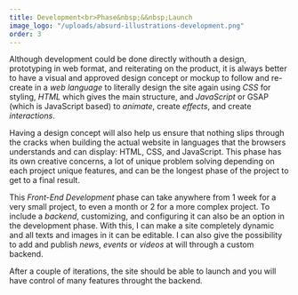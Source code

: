 ```yaml
---
title: Development<br>Phase&nbsp;&&nbsp;Launch
image_logo: "/uploads/absurd-illustrations-development.png"
order: 3
---
```


Although development could be done directly withouth a design, prototyping in web format, and reiterating on the product, it is always better to have a visual and approved design concept or mockup to follow and re-create in a <em class="text-ultra-light text-italic text-aqua">web language</em> to literally design the site again using <em class="text-ultra-light text-italic text-aqua">CSS</em> for styling, <em class="text-ultra-light text-italic text-aqua">HTML</em> which gives the main structure, and <em class="text-ultra-light text-italic text-aqua">JavaScript</em> or GSAP (which is JavaScript based) to <em class="text-ultra-light text-italic text-aqua">animate</em>, create <em class="text-ultra-light text-italic text-aqua">effects</em>, and create <em class="text-ultra-light text-italic text-aqua">interactions</em>.

Having a design concept will also help us ensure that nothing slips through the cracks when building the actual website in languages that the browsers understands and can display: HTML, CSS, and JavaScript. This phase has its own creative concerns, a lot of unique problem solving depending on each project unique features, and can be the longest phase of the project to get to a final result.

This <em class="text-ultra-light text-italic text-aqua">Front-End Development</em> phase can take anywhere from 1 week for a very small project, to even a month or 2 for a more complex project. To include a <em class="text-ultra-light text-italic text-aqua">backend</em>, customizing, and configuring it can also be an option in the development phase. With this, I can make a site completely dynamic and all texts and images in it can be editable. I can also give the possibility to add and publish <em class="text-ultra-light text-italic text-aqua">news</em>, <em class="text-ultra-light text-italic text-aqua">events</em> or <em class="text-ultra-light text-italic text-aqua">videos</em> at will through a custom backend.

After a couple of iterations, the site should be able to launch and you will have control of many features throught the backend.

<!--.................................

The development phase could be done directly without a design, but it is always better to have a visual and approved concept to follow and re-create exactly in a web format and a visual language that the browsers understands and can display, and to also make sure that nothing slips through the cracks and there is non unexpected elements missing later.

This is normally the longest part of the project and can take anywhere from 2 weeks to even a month or 2, depending on the size and complexity of each project and the resources used or created.

A backend and customizing it and configuring can also be an option for development phase, so the site becomes completelly dynamic and all texts and images editable, or the possibility to add and publish for example news, events or videos very easily.-->









<!--Use proper alignment. Typically choose edge (over center) alignment.

Draw attention to key features using:
Color, brightness and contrast. Avoid including colors or buttons excessively.

Text via font sizes, bold type/weighting, italics, capitals and distance between letters. Users should pick up meanings just by scanning.-->